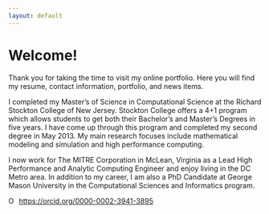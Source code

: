 ```yaml
---
layout: default
---
```


# Welcome!

Thank you for taking the time to visit my online portfolio. Here you will find my resume, contact information, portfolio, and news items.

I completed my Master’s of Science in Computational Science at the Richard Stockton College of New Jersey. Stockton College offers a 4+1 program which allows students to get both their Bachelor’s and Master’s Degrees in five years. I have come up through this program and completed my second degree in May 2013. My main research focuses include mathematical modeling and simulation and high performance computing.

I now work for The MITRE Corporation in McLean, Virginia as a Lead High Performance and Analytic Computing Engineer and enjoy living in the DC Metro area.  In addition to my career, I am also a PhD Candidate at George Mason University in the Computational Sciences and Informatics program.

<div itemscope itemtype="https://schema.org/Person"><a itemprop="sameAs" content="https://orcid.org/0000-0002-3941-3895" href="https://orcid.org/0000-0002-3941-3895" target="orcid.widget" rel="noopener noreferrer" style="vertical-align:top;"><img src="https://orcid.org/sites/default/files/images/orcid_16x16.png" style="width:1em;margin-right:.5em;" alt="ORCID iD icon">https://orcid.org/0000-0002-3941-3895</a></div>
